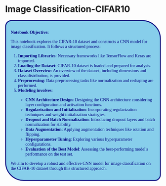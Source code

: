 # Image Classification-CIFAR10
<div style="background-color:#87CEEB; padding:15px; border-style: solid; font-family:'Comic Sans MS', cursive; color:#000080; border-radius:20px 60px;">
    <p><strong>Notebook Objective:</strong></p>
    <p>This notebook explores the CIFAR-10 dataset and constructs a CNN model for image classification. It follows a structured process:</p>
    <ol>
        <li><strong>Importing Libraries</strong>: Necessary frameworks like TensorFlow and Keras are imported.</li>
        <li><strong>Loading the Dataset</strong>: CIFAR-10 dataset is loaded and prepared for analysis.</li>
        <li><strong>Dataset Overview</strong>: An overview of the dataset, including dimensions and class distribution, is provided.</li>
        <li><strong>Preprocessing</strong>: Data preprocessing tasks like normalization and reshaping are performed.</li>
        <li><strong>Modeling involves</strong>:</li>
        <ul>
            <li><strong>CNN Architecture Design</strong>: Designing the CNN architecture considering layer configuration and activation functions.</li>
            <li><strong>Regularization and Initialization</strong>: Incorporating regularization techniques and weight initialization strategies.</li>
            <li><strong>Dropout and Batch Normalization</strong>: Introducing dropout layers and batch normalization for stability.</li>
            <li><strong>Data Augmentation</strong>: Applying augmentation techniques like rotation and flipping.</li>
            <li><strong>Hyperparameter Tuning</strong>: Exploring various hyperparameter configurations.</li>
            <li><strong>Evaluation of the Best Model</strong>: Assessing the best-performing model's performance on the test set.</li>
        </ul>
    </ol>
    <p>We aim to develop a robust and effective CNN model for image classification on the CIFAR-10 dataset through this structured approach.</p>
</div>
